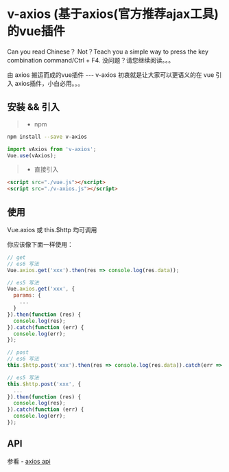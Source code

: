 # v-axios (基于axios(官方推荐ajax工具)的vue插件
Can you read Chinese？
Not？Teach you a simple way to press the key combination command/Ctrl + F4.
没问题？请您继续阅读。。。

由 axios 搬运而成的vue插件 --- v-axios
初衷就是让大家可以更语义的在 vue 引入 axios插件，小白必用。。。


## 安装 && 引入

> * npm

``` bash
npm install --save v-axios
```

```javascript
import vAxios from 'v-axios';
Vue.use(vAxios);
```

> * 直接引入

```html
<script src="./vue.js"></script>
<script src="./v-axios.js"></script>
```


## 使用

Vue.axios 或 this.$http 均可调用

你应该像下面一样使用：

```javascript
// get
// es6 写法
Vue.axios.get('xxx').then(res => console.log(res.data));

// es5 写法
Vue.axios.get('xxx', {
  params: {
    ...
  }
}).then(function (res) {
  console.log(res);
}).catch(function (err) {
  console.log(err);
});

// post
// es6 写法
this.$http.post('xxx').then(res => console.log(res.data)).catch(err => console.log(err)});

// es5 写法
this.$http.post('xxx', {
  ...
}).then(function (res) {
  console.log(res);
}).catch(function (err) {
  console.log(err);
});
```


## API

参看 - [axios api](https://github.com/mzabriskie/axios)